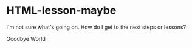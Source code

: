 # HTML-lesson-maybe
I'm not sure what's going on.
How do I get to the next steps or lessons?
<p>Goodbye World</p>
